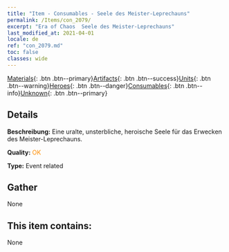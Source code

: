 ```yaml
---
title: "Item - Consumables - Seele des Meister-Leprechauns"
permalink: /Items/con_2079/
excerpt: "Era of Chaos  Seele des Meister-Leprechauns"
last_modified_at: 2021-04-01
locale: de
ref: "con_2079.md"
toc: false
classes: wide
---
```

 [Materials](/de/Items/){: .btn .btn--primary}[Artifacts](/de/Items/Artifacts/){: .btn .btn--success}[Units](/de/Items/Units/){: .btn .btn--warning}[Heroes](/de/Items/Heroes/){: .btn .btn--danger}[Consumables](/de/Items/Consumables/){: .btn .btn--info}[Unknown](/de/Items/Unknown/){: .btn .btn--primary}

## Details
 **Beschreibung:** Eine uralte, unsterbliche, heroische Seele für das Erwecken des Meister-Leprechauns.

 **Quality:** <span style="color: #FF8C00">OK</span>

 **Type:** Event related

## Gather

  None

## This item contains:

  None

